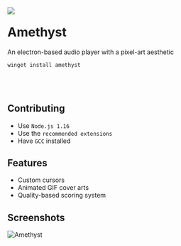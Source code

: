 <img align="left" src="https://media.discordapp.net/attachments/667464431562653706/1025732056124235826/icon.png?width=192&height=192">

# Amethyst
An electron-based audio player with a pixel-art aesthetic

```powershell
winget install amethyst
```

<br>
<br>

## Contributing
- Use `Node.js 1.16`
- Use the `recommended extensions`
- Have `GCC` installed

## Features
- Custom cursors
- Animated GIF cover arts
- Quality-based scoring system

## Screenshots
![Amethyst](https://cdn.discordapp.com/attachments/755597803102928966/1006628581616668773/unknown.png)
